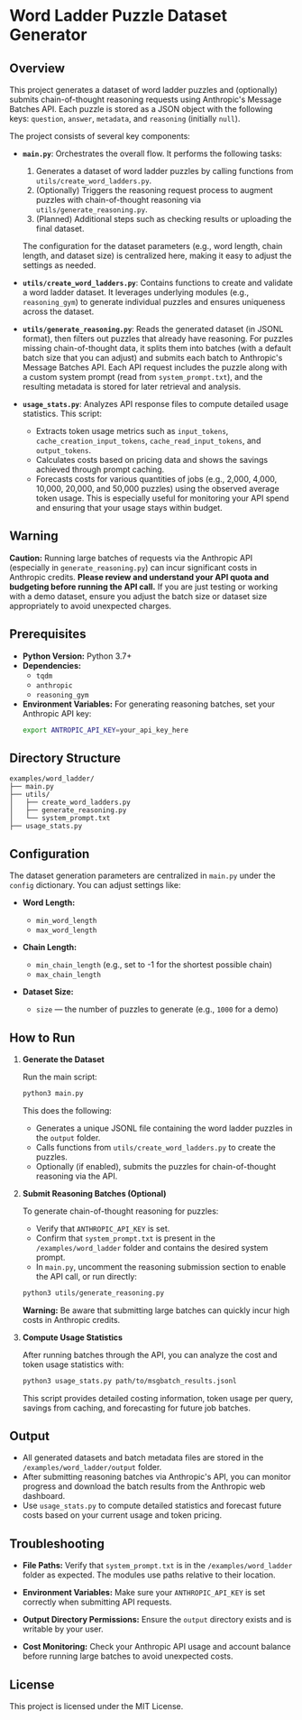 # Word Ladder Puzzle Dataset Generator

## Overview

This project generates a dataset of word ladder puzzles and (optionally) submits chain-of-thought reasoning requests using Anthropic's Message Batches API. Each puzzle is stored as a JSON object with the following keys: `question`, `answer`, `metadata`, and `reasoning` (initially `null`).

The project consists of several key components:

- **`main.py`**:
  Orchestrates the overall flow. It performs the following tasks:
  1. Generates a dataset of word ladder puzzles by calling functions from `utils/create_word_ladders.py`.
  2. (Optionally) Triggers the reasoning request process to augment puzzles with chain-of-thought reasoning via `utils/generate_reasoning.py`.
  3. (Planned) Additional steps such as checking results or uploading the final dataset.

  The configuration for the dataset parameters (e.g., word length, chain length, and dataset size) is centralized here, making it easy to adjust the settings as needed.

- **`utils/create_word_ladders.py`**:
  Contains functions to create and validate a word ladder dataset. It leverages underlying modules (e.g., `reasoning_gym`) to generate individual puzzles and ensures uniqueness across the dataset.

- **`utils/generate_reasoning.py`**:
  Reads the generated dataset (in JSONL format), then filters out puzzles that already have reasoning. For puzzles missing chain-of-thought data, it splits them into batches (with a default batch size that you can adjust) and submits each batch to Anthropic's Message Batches API. Each API request includes the puzzle along with a custom system prompt (read from `system_prompt.txt`), and the resulting metadata is stored for later retrieval and analysis.

- **`usage_stats.py`**:
  Analyzes API response files to compute detailed usage statistics. This script:
  - Extracts token usage metrics such as `input_tokens`, `cache_creation_input_tokens`, `cache_read_input_tokens`, and `output_tokens`.
  - Calculates costs based on pricing data and shows the savings achieved through prompt caching.
  - Forecasts costs for various quantities of jobs (e.g., 2,000, 4,000, 10,000, 20,000, and 50,000 puzzles) using the observed average token usage.
  This is especially useful for monitoring your API spend and ensuring that your usage stays within budget.

## Warning

**Caution:**
Running large batches of requests via the Anthropic API (especially in `generate_reasoning.py`) can incur significant costs in Anthropic credits. **Please review and understand your API quota and budgeting before running the API call.** If you are just testing or working with a demo dataset, ensure you adjust the batch size or dataset size appropriately to avoid unexpected charges.

## Prerequisites

- **Python Version:** Python 3.7+
- **Dependencies:**
  - `tqdm`
  - `anthropic`
  - `reasoning_gym`
- **Environment Variables:**
  For generating reasoning batches, set your Anthropic API key:
  ```bash
  export ANTROPIC_API_KEY=your_api_key_here
  ```

## Directory Structure

```
examples/word_ladder/
├── main.py
├── utils/
│   ├── create_word_ladders.py
│   ├── generate_reasoning.py
│   └── system_prompt.txt
├── usage_stats.py
```


## Configuration

The dataset generation parameters are centralized in `main.py` under the `config` dictionary. You can adjust settings like:

- **Word Length:**
  - `min_word_length`
  - `max_word_length`

- **Chain Length:**
  - `min_chain_length` (e.g., set to -1 for the shortest possible chain)
  - `max_chain_length`

- **Dataset Size:**
  - `size` — the number of puzzles to generate (e.g., `1000` for a demo)

## How to Run

1. **Generate the Dataset**

   Run the main script:
   ```bash
   python3 main.py
   ```
   This does the following:
   - Generates a unique JSONL file containing the word ladder puzzles in the `output` folder.
   - Calls functions from `utils/create_word_ladders.py` to create the puzzles.
   - Optionally (if enabled), submits the puzzles for chain-of-thought reasoning via the API.

2. **Submit Reasoning Batches (Optional)**

   To generate chain-of-thought reasoning for puzzles:
   - Verify that `ANTHROPIC_API_KEY` is set.
   - Confirm that `system_prompt.txt` is present in the `/examples/word_ladder` folder and contains the desired system prompt.
   - In `main.py`, uncomment the reasoning submission section to enable the API call, or run directly:
   ```bash
   python3 utils/generate_reasoning.py
   ```

   **Warning:** Be aware that submitting large batches can quickly incur high costs in Anthropic credits.

3. **Compute Usage Statistics**

   After running batches through the API, you can analyze the cost and token usage statistics with:
   ```bash
   python3 usage_stats.py path/to/msgbatch_results.jsonl
   ```
   This script provides detailed costing information, token usage per query, savings from caching, and forecasting for future job batches.

## Output

- All generated datasets and batch metadata files are stored in the `/examples/word_ladder/output` folder.
- After submitting reasoning batches via Anthropic's API, you can monitor progress and download the batch results from the Anthropic web dashboard.
- Use `usage_stats.py` to compute detailed statistics and forecast future costs based on your current usage and token pricing.

## Troubleshooting

- **File Paths:**
  Verify that `system_prompt.txt` is in the `/examples/word_ladder` folder as expected. The modules use paths relative to their location.

- **Environment Variables:**
  Make sure your `ANTHROPIC_API_KEY` is set correctly when submitting API requests.

- **Output Directory Permissions:**
  Ensure the `output` directory exists and is writable by your user.

- **Cost Monitoring:**
  Check your Anthropic API usage and account balance before running large batches to avoid unexpected costs.

## License

This project is licensed under the MIT License.
